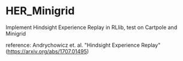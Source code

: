 # HER_Minigrid
Implement Hindsight Experience Replay in RLlib, test on Cartpole and Minigrid

reference: Andrychowicz et. al. "Hindsight Experience Replay" (https://arxiv.org/abs/1707.01495)
